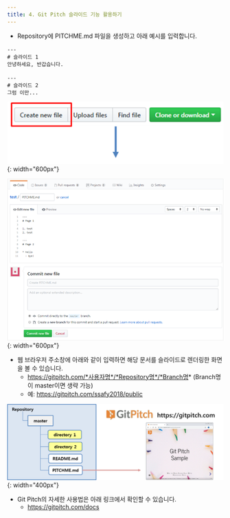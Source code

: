 ```yaml
---
title: 4. Git Pitch 슬라이드 기능 활용하기
---
```


* Repository에 PITCHME.md 파일을 생성하고 아래 예시를 입력합니다.

```
---
# 슬라이드 1
안녕하세요, 반갑습니다.

---
# 슬라이드 2
그럼 이만...
```

![Create PITCHME.md](../images/create_pitchme_1.png){: width="600px"}

![Create PITCHME.md](../images/create_pitchme_2.png){: width="600px"}


* 웹 브라우저 주소창에 아래와 같이 입력하면 해당 문서를 슬라이드로 렌더링한 화면을 볼 수 있습니다.
  - https://gitpitch.com/*사용자명*/*Repository명*/*Branch명*
    (Branch명이 master이면 생략 가능)
  - 예: https://gitpitch.com/ssafy2018/public

![Open GitHub md file from GitPitch](../images/github_to_gitpitch.png){: width="400px"}


* Git Pitch의 자세한 사용법은 아래 링크에서 확인할 수 있습니다.
  - https://gitpitch.com/docs
